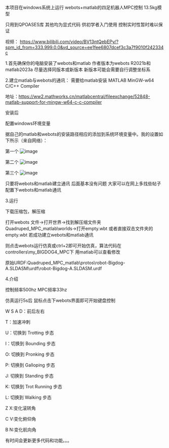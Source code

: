本项目在windows系统上运行 webots+matlab的四足机器人MPC控制 13.5kg模型 


只用到QPOASES库 其他均为显式代码 供初学者入门使用 控制实时性暂时难以保证


视频：
https://www.bilibili.com/video/BV13ntQebEPy/?spm_id_from=333.999.0.0&vd_source=ee1fee6807dcef3c3a7f9010f242334c


1.首先确保你的电脑安装了webots和matlab 作者版本为webots R2021b和matlab2023a  尽量选择同版本或新版本 新版本可能会需要自行调整坐标系


2.建立matlab与webots的通讯：
需要给matlab安装 MATLAB MinGW-w64 C/C++ Compiler


地址：https://ww2.mathworks.cn/matlabcentral/fileexchange/52848-matlab-support-for-mingw-w64-c-c-compiler


安装后


配置windows环境变量


据自己的matlab和webots的安装路径相应的添加到系统环境变量中。我的设置如下所示（来自网络）：


第一个
![image](https://github.com/user-attachments/assets/7c745909-ef65-4cb9-81a1-082750c2b3a9)


第二个
![image](https://github.com/user-attachments/assets/215d55ae-8c07-4a03-8e79-b25165425d18)


第三个
![image](https://github.com/user-attachments/assets/934c61ac-9f33-4923-965e-f0f10a900e31)


只要将webots和matlab建立通讯 后面基本没有问题  大家可以在网上多找些帖子配置下webots和matlab通讯


3.运行


下载压缩包，解压缩


打开webots 文件->打开世界->找到解压缩文件夹Quadruped_MPC_matlab\worlds->打开empty.wbt 或者直接双击文件夹的empty.wbt 若成功建立webots和matlab通讯


则点击webots运行仿真或ctrl+2即可开始仿真，算法代码在controllers\my_BIGDOG4_MPC下 用matlab可以查看修改


原始URDF:Quadruped_MPC_matlab\protos\robot-Bigdog-A.SLDASM\urdf\robot-Bigdog-A.SLDASM.urdf


4.介绍


控制频率500hz  MPC频率33hz 


仿真运行5s后 鼠标点击下webots界面即可开始键盘控制

W S A D：前后左右


T：加速冲刺


U：切换到 Trotting 步态


I：切换到 Bounding 步态


O: 切换到 Pronking 步态


P: 切换到 Galloping 步态


J: 切换到 Standing 步态


K: 切换到 Trot Running 步态


L: 切换到 Walking 步态


Z X:变化滚转角


C V:变化俯仰角


B N:变化航向角

有时间会更新更多代码和功能。。。



